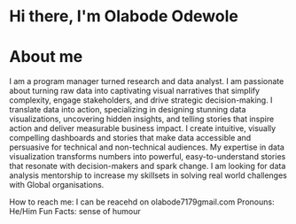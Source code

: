 # Hi there, I'm Olabode Odewole

# About me

I am a program manager turned research and data analyst. I am passionate about turning raw data into captivating visual narratives that simplify complexity, engage stakeholders, and drive strategic decision-making. I translate data into action, specializing in designing stunning data visualizations, uncovering hidden insights, and telling stories that inspire action and deliver measurable business impact. I create intuitive, visually compelling dashboards and stories that make data accessible and persuasive for technical and non-technical audiences. My expertise in data visualization transforms numbers into powerful, easy-to-understand stories that resonate with decision-makers and spark change. I am looking for data analysis mentorship to increase my skillsets in solving real world challenges with Global organisations.

How to reach me: I can be reacehd on olabode7179gmail.com
Pronouns: He/Him
Fun Facts: sense of humour

